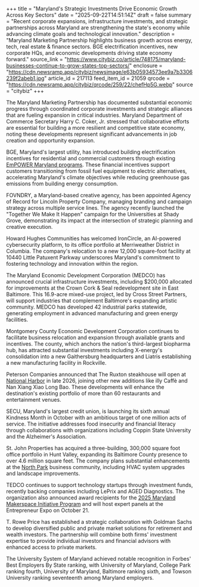 +++
title = "Maryland's Strategic Investments Drive Economic Growth Across Key Sectors"
date = "2025-09-22T14:51:14Z"
draft = false
summary = "Recent corporate expansions, infrastructure investments, and strategic partnerships across Maryland are strengthening the state's economy while advancing climate goals and technological innovation."
description = "Maryland Marketing Partnership highlights business growth across energy, tech, real estate & finance sectors. BGE electrification incentives, new corporate HQs, and economic developments driving state economy forward."
source_link = "https://www.citybiz.co/article/748175/maryland-businesses-continue-to-grow-states-top-sectors/"
enclosure = "https://cdn.newsramp.app/citybiz/newsimage/e63b05934573ee9a7b3306239f2abeb1.jpg"
article_id = 217113
feed_item_id = 21059
qrcode = "https://cdn.newsramp.app/citybiz/qrcode/259/22/chefHp5G.webp"
source = "citybiz"
+++

<p>The Maryland Marketing Partnership has documented substantial economic progress through coordinated corporate investments and strategic alliances that are fueling expansion in critical industries. Maryland Department of Commerce Secretary Harry C. Coker, Jr. stressed that collaborative efforts are essential for building a more resilient and competitive state economy, noting these developments represent significant advancements in job creation and opportunity expansion.</p><p>BGE, Maryland's largest utility, has introduced building electrification incentives for residential and commercial customers through existing <a href="https://www.empower.maryland.gov" rel="nofollow" target="_blank">EmPOWER Maryland programs</a>. These financial incentives support customers transitioning from fossil fuel equipment to electric alternatives, accelerating Maryland's climate objectives while reducing greenhouse gas emissions from building energy consumption.</p><p>FOVNDRY, a Maryland-based creative agency, has been appointed Agency of Record for Lincoln Property Company, managing branding and campaign strategy across multiple service lines. The agency recently launched the "Together We Make It Happen" campaign for the Universities at Shady Grove, demonstrating its impact at the intersection of strategic planning and creative execution.</p><p>Howard Hughes Communities has welcomed IronCircle, an AI-powered cybersecurity platform, to its office portfolio at Merriweather District in Columbia. The company's relocation to a new 12,000 square-foot facility at 10440 Little Patuxent Parkway underscores Maryland's commitment to fostering technology and innovation within the region.</p><p>The Maryland Economic Development Corporation (MEDCO) has announced crucial infrastructure investments, including $200,000 allocated for improvements at the Crown Cork & Seal redevelopment site in East Baltimore. This 16.9-acre mixed-use project, led by Cross Street Partners, will support industries that complement Baltimore's expanding artistic community. MEDCO has developed 42 industrial parks statewide, generating employment in advanced manufacturing and green energy facilities.</p><p>Montgomery County Economic Development Corporation continues to facilitate business relocation and expansion through available grants and incentives. The county, which anchors the nation's third-largest biopharma hub, has attracted substantial investments including X-energy's consolidation into a new Gaithersburg headquarters and Liatris establishing a new manufacturing facility in Rockville.</p><p>Peterson Companies announced that The Ruxton steakhouse will open at <a href="https://www.nationalharbor.com" rel="nofollow" target="_blank">National Harbor</a> in late 2026, joining other new additions like illy Caffè and Nan Xiang Xiao Long Bao. These developments will enhance the destination's existing portfolio of more than 60 restaurants and entertainment venues.</p><p>SECU, Maryland's largest credit union, is launching its sixth annual Kindness Month in October with an ambitious target of one million acts of service. The initiative addresses food insecurity and financial literacy through collaborations with organizations including Coppin State University and the Alzheimer's Association.</p><p>St. John Properties has acquired a three-building, 300,000 square foot office portfolio in Hunt Valley, expanding its Baltimore County presence to over 4.6 million square feet. The company plans substantial enhancements at the <a href="https://www.northparkbusiness.com" rel="nofollow" target="_blank">North Park</a> business community, including HVAC system upgrades and landscape improvements.</p><p>TEDCO continues to support technology startups through investment funds, recently backing companies including LePrix and AGED Diagnostics. The organization also announced award recipients for the <a href="https://www.tedco.md/makerspace" rel="nofollow" target="_blank">2025 Maryland Makerspace Initiative Program</a> and will host expert panels at the Entrepreneur Expo on October 21.</p><p>T. Rowe Price has established a strategic collaboration with Goldman Sachs to develop diversified public and private market solutions for retirement and wealth investors. The partnership will combine both firms' investment expertise to provide individual investors and financial advisors with enhanced access to private markets.</p><p>The University System of Maryland achieved notable recognition in Forbes' Best Employers By State ranking, with University of Maryland, College Park ranking fourth, University of Maryland, Baltimore ranking sixth, and Towson University ranking seventeenth among Maryland employers.</p>